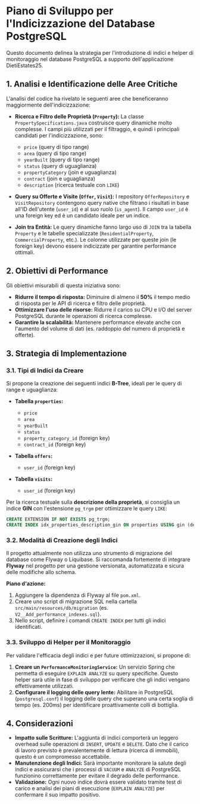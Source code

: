 # Piano di Sviluppo per l'Indicizzazione del Database PostgreSQL

Questo documento delinea la strategia per l'introduzione di indici e helper di monitoraggio nel database PostgreSQL a supporto dell'applicazione DietiEstates25.

## 1. Analisi e Identificazione delle Aree Critiche

L'analisi del codice ha rivelato le seguenti aree che beneficeranno maggiormente dell'indicizzazione:

-   **Ricerca e Filtro delle Proprietà (`Property`):** La classe `PropertySpecifications.java` costruisce query dinamiche molto complesse. I campi più utilizzati per il filtraggio, e quindi i principali candidati per l'indicizzazione, sono:
    -   `price` (query di tipo range)
    -   `area` (query di tipo range)
    -   `yearBuilt` (query di tipo range)
    -   `status` (query di uguaglianza)
    -   `propertyCategory` (join e uguaglianza)
    -   `contract` (join e uguaglianza)
    -   `description` (ricerca testuale con `LIKE`)

-   **Query su Offerte e Visite (`Offer`, `Visit`):** I repository `OfferRepository` e `VisitRepository` contengono query native che filtrano i risultati in base all'ID dell'utente (`user_id`) e al suo ruolo (`is_agent`). Il campo `user_id` è una foreign key ed è un candidato ideale per un indice.

-   **Join tra Entità:** Le query dinamiche fanno largo uso di `JOIN` tra la tabella `Property` e le tabelle specializzate (`ResidentialProperty`, `CommercialProperty`, etc.). Le colonne utilizzate per queste join (le foreign key) devono essere indicizzate per garantire performance ottimali.

## 2. Obiettivi di Performance

Gli obiettivi misurabili di questa iniziativa sono:

-   **Ridurre il tempo di risposta:** Diminuire di almeno il **50%** il tempo medio di risposta per le API di ricerca e filtro delle proprietà.
-   **Ottimizzare l'uso delle risorse:** Ridurre il carico su CPU e I/O del server PostgreSQL durante le operazioni di ricerca complesse.
-   **Garantire la scalabilità:** Mantenere performance elevate anche con l'aumento del volume di dati (es. raddoppio del numero di proprietà e offerte).

## 3. Strategia di Implementazione

### 3.1. Tipi di Indici da Creare

Si propone la creazione dei seguenti indici **B-Tree**, ideali per le query di range e uguaglianza:

-   **Tabella `properties`:**
    -   `price`
    -   `area`
    -   `yearBuilt`
    -   `status`
    -   `property_category_id` (foreign key)
    -   `contract_id` (foreign key)

-   **Tabella `offers`:**
    -   `user_id` (foreign key)

-   **Tabella `visits`:**
    -   `user_id` (foreign key)

Per la ricerca testuale sulla **descrizione della proprietà**, si consiglia un indice **GIN** con l'estensione `pg_trgm` per ottimizzare le query `LIKE`:

```sql
CREATE EXTENSION IF NOT EXISTS pg_trgm;
CREATE INDEX idx_properties_description_gin ON properties USING gin (description gin_trgm_ops);
```

### 3.2. Modalità di Creazione degli Indici

Il progetto attualmente non utilizza uno strumento di migrazione del database come Flyway o Liquibase. Si raccomanda fortemente di integrare **Flyway** nel progetto per una gestione versionata, automatizzata e sicura delle modifiche allo schema.

**Piano d'azione:**
1.  Aggiungere la dipendenza di Flyway al file `pom.xml`.
2.  Creare uno script di migrazione SQL nella cartella `src/main/resources/db/migration` (es. `V2__Add_performance_indexes.sql`).
3.  Nello script, definire i comandi `CREATE INDEX` per tutti gli indici identificati.

### 3.3. Sviluppo di Helper per il Monitoraggio

Per validare l'efficacia degli indici e per future ottimizzazioni, si propone di:

1.  **Creare un `PerformanceMonitoringService`:** Un servizio Spring che permetta di eseguire `EXPLAIN ANALYZE` su query specifiche. Questo helper sarà utile in fase di sviluppo per verificare che gli indici vengano effettivamente utilizzati.
2.  **Configurare il logging delle query lente:** Abilitare in PostgreSQL (`postgresql.conf`) il logging delle query che superano una certa soglia di tempo (es. 200ms) per identificare proattivamente colli di bottiglia.

## 4. Considerazioni

-   **Impatto sulle Scritture:** L'aggiunta di indici comporterà un leggero overhead sulle operazioni di `INSERT`, `UPDATE` e `DELETE`. Dato che il carico di lavoro previsto è prevalentemente di lettura (ricerca di immobili), questo è un compromesso accettabile.
-   **Manutenzione degli Indici:** Sarà importante monitorare la salute degli indici e assicurarsi che i processi di `VACUUM` e `ANALYZE` di PostgreSQL funzionino correttamente per evitare il degrado delle performance.
-   **Validazione:** Ogni nuovo indice dovrà essere validato tramite test di carico e analisi dei piani di esecuzione (`EXPLAIN ANALYZE`) per confermare il suo impatto positivo.
